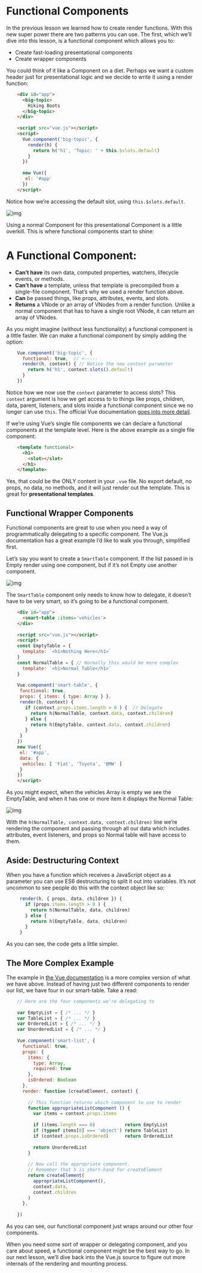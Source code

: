 # Functional Components

In the previous lesson we learned how to create render functions. With this new super power there are two patterns you can use. The first, which we’ll dive into this lesson, is a functional component which allows you to:

- Create fast-loading presentational components
- Create wrapper components

You could think of it like a Component on a diet. Perhaps we want a custom header just for presentational logic and we decide to write it using a render function:

```html
    <div id="app">
      <big-topic>
        Hiking Boots
      </big-topic>
    </div>
    
    <script src="vue.js"></script>
    <script>
      Vue.component('big-topic', {
        render(h) { 
          return h('h1', 'Topic: ' + this.$slots.default)
        }
      })
      
      new Vue({
       el: '#app'
      })
    </script>  
```

Notice how we’re accessing the default slot, using `this.$slots.default`.

![img](https://firebasestorage.googleapis.com/v0/b/vue-mastery.appspot.com/o/flamelink%2Fmedia%2F1578371456067_0.png?alt=media&token=6cfb60b9-fe7c-4bdb-98dd-0b69e4463753)

Using a normal Component for this presentational Component is a little overkill. This is where functional components start to shine:

# A Functional Component:

- **Can’t have** its own data, computed properties, watchers, lifecycle events, or methods.
- **Can’t have** a template, unless that template is precompiled from a single-file component. That’s why we used a render function above.
- **Can** be passed things, like props, attributes, events, and slots.
- **Returns** a VNode or an array of VNodes from a render function. Unlike a normal component that has to have a single root VNode, it can return an array of VNodes.

As you might imagine (without less functionality) a functional component is a little faster. We can make a functional component by simply adding the option:

```javascript
    Vue.component('big-topic', {
      functional: true,  // <----- 
      render(h, context) { // Notice the new context parameter 
        return h('h1', context.slots().default) 
      }
    })
```

Notice how we now use the `context` parameter to access slots? This `context` argument is how we get access to to things like props, children, data, parent, listeners, and slots inside a functional component since we no longer can use `this`. The official Vue documentation [goes into more detail](https://vuejs.org/v2/guide/render-function.html#Functional-Components).

If we’re using Vue’s single file components we can declare a functional components at the template level. Here is the above example as a single file component:

```html
    <template functional>
      <h1>
        <slot></slot>
      </h1>
    </template>
```

Yes, that could be the ONLY content in your `.vue` file. No export default, no props, no data, no methods, and it will just render out the template. This is great for **presentational templates**.

## Functional Wrapper Components

Functional components are great to use when you need a way of programmatically delegating to a specific component. The Vue.js documentation has a great example I’d like to walk you through, simplified first.

Let’s say you want to create a `SmartTable` component. If the list passed in is Empty render using one component, but if it’s not Empty use another component.

![img](https://firebasestorage.googleapis.com/v0/b/vue-mastery.appspot.com/o/flamelink%2Fmedia%2F1578371456068_1.jpg?alt=media&token=97482fdd-22ec-4c1b-8e52-d6e28cd7dadf)

The `SmartTable` component only needs to know how to delegate, it doesn’t have to be very smart, so it’s going to be a functional component.

```html
    <div id="app">
      <smart-table :items='vehicles'>
    </div>
    
    <script src="vue.js"></script>
    <script>
    const EmptyTable = {
      template: `<h1>Nothing Here</h1>`
    }
    const NormalTable = { // Normally this would be more complex
      template: `<h1>Normal Table</h1>`  
    }
    
    Vue.component('smart-table', {
     functional: true,
     props: { items: { type: Array } },
     render(h, context) {
       if (context.props.items.length > 0 ) {  // Delegate 
         return h(NormalTable, context.data, context.children) 
       } else { 
         return h(EmptyTable, context.data, context.children)
       }
     }
    })
    new Vue({
     el: '#app',
     data: {
      vehicles: [ 'Fiat', 'Toyota', 'BMW' ]
     }
    })
    </script>
```

As you might expect, when the vehicles Array is empty we see the EmptyTable, and when it has one or more item it displays the Normal Table:

![img](https://firebasestorage.googleapis.com/v0/b/vue-mastery.appspot.com/o/flamelink%2Fmedia%2F1578371308347_2.png?alt=media&token=28d7a0f7-4a6a-4f04-84cf-a60947ff4188)

With the `h(NormalTable, context.data, context.children)` line we’re rendering the component and passing through all our data which includes attributes, event listeners, and props so Normal table will have access to them.

## Aside: Destructuring Context

When you have a function which receives a JavaScript object as a parameter you can use ES6 destructuring to split it out into variables. It’s not uncommon to see people do this with the context object like so:

```javascript
     render(h, { props, data, children }) {
       if (props.items.length > 0 ) {
         return h(NormalTable, data, children) 
       } else {
         return h(EmptyTable, data, children)
       }
     }
```

As you can see, the code gets a little simpler.

## The More Complex Example

The example in [the Vue documentation](https://vuejs.org/v2/guide/render-function.html#Functional-Components) is a more complex version of what we have above. Instead of having just two different components to render our list, we have four in our smart-table. Take a read:

```javascript
    // Here are the four components we're delegating to
    
    var EmptyList = { /* ... */ }
    var TableList = { /* ... */ }
    var OrderedList = { /* ... */ }
    var UnorderedList = { /* ... */ }
    
    Vue.component('smart-list', {
      functional: true,
      props: {
        items: {
          type: Array,
          required: true
        },
        isOrdered: Boolean
      },
      render: function (createElement, context) {
        
        // This function returns which component to use to render
        function appropriateListComponent () {
          var items = context.props.items
    
          if (items.length === 0)           return EmptyList
          if (typeof items[0] === 'object') return TableList
          if (context.props.isOrdered)      return OrderedList
    
          return UnorderedList
        }
        
        // Now call the appropriate component.
        // Remember that h is short-hand for createElement
        return createElement(
          appropriateListComponent(),
          context.data,
          context.children
        )
      },
    
    })
```

As you can see, our functional component just wraps around our other four components.

When you need some sort of wrapper or delegating component, and you care about speed, a functional component might be the best way to go. In our next lesson, we’ll dive back into the Vue.js source to figure out more internals of the rendering and mounting process.